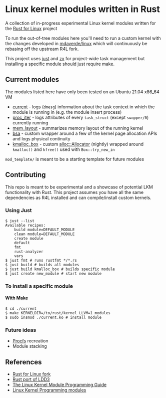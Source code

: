 # Linux kernel modules written in Rust

A collection of in-progress experimental Linux kernel modules written for the [Rust for Linux](https://github.com/Rust-for-Linux/linux) project

To run the out-of-tree modules here you'll need to run a custom kernel with the changes developed in [mdaverde/linux](https://github.com/mdaverde/linux) which will continuously be rebasing off the upstream R4L fork.

This project uses [just](https://github.com/casey/just) and [zx](https://github.com/google/zx) for project-wide task management but installing a specific module should just require make.

## Current modules

The modules listed here have only been tested on an Ubuntu 21.04 x86_64 VM

- [current](./current/main.rs) - logs (`dmesg`) information about the task context in which the module is running in (e.g. the module insert process)
- [proc_iter](./proc_iter/main.rs) - logs attributes of every `task_struct` (except `swapper/0`) currently running
- [mem_layout](./mem_layout/main.rs) - summarizes memory layout of the running kernel
- [bsa](./bsa/main.rs) - custom wrapper around a few of the kernel page allocation APIs and logs physical continuity
- [kmalloc_box](./kmalloc_box/main.rs) - custom [alloc::Allocator](https://doc.rust-lang.org/beta/alloc/alloc/trait.Allocator.html#) (nightly) wrapped around `kmalloc()` and `kfree()` used with `Box::try_new_in`

`mod_template/` is meant to be a starting template for future modules

## Contributing

This repo is meant to be experimental and a showcase of potential LKM functionality with Rust. This project assumes you have all the same dependencies as R4L installed and can compile/install custom kernels.

### Using Just

```shell
$ just --list
Available recipes:
    build module=DEFAULT_MODULE
    clean module=DEFAULT_MODULE
    create module
    default
    fmt
    rust-analyzer
    vars
$ just fmt # runs rustfmt */*.rs
$ just build # builds all modules
$ just build kmalloc_box # builds specific module
$ just create new_module # start new module
```

### To install a specific module

#### With Make

```shell
$ cd ./current
$ make KERNELDIR=/to/rust/kernel LLVM=1 modules
$ sudo insmod ./current.ko # install module
```

### Future ideas

- [Procfs](https://www.kernel.org/doc/html/latest/filesystems/proc.html) recreation
- Module stacking

## References

- [Rust for Linux fork](https://github.com/Rust-for-Linux/linux)
- [Rust port of LDD3](https://github.com/d0u9/Linux-Device-Driver-Rust)
- [The Linux Kernel Module Programming Guide](https://sysprog21.github.io/lkmpg/)
- [Linux Kernel Programming modules](https://github.com/PacktPublishing/Linux-Kernel-Programming)
